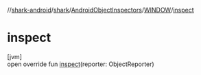 //[shark-android](../../../../index.md)/[shark](../../index.md)/[AndroidObjectInspectors](../index.md)/[WINDOW](index.md)/[inspect](inspect.md)

# inspect

[jvm]\
open override fun [inspect](inspect.md)(reporter: ObjectReporter)

